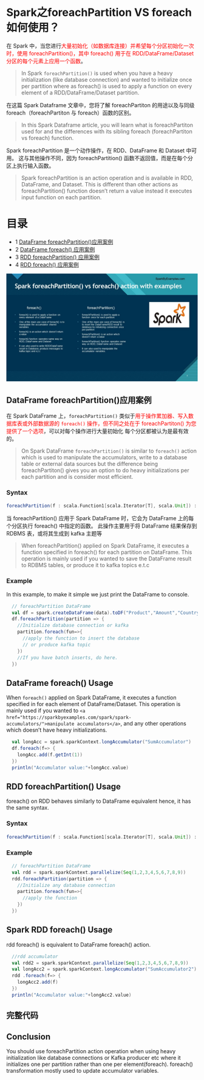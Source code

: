# Spark之foreachPartition VS foreach如何使用？

在 Spark 中，当您进行<font color=red>大量初始化（如数据库连接）并希望每个分区初始化一次时，使用 foreachPartition()，其中 foreach() 用于在 RDD/DataFrame/Dataset 分区的每个元素上应用一个函数</font>。

> In Spark `foreachPartition()` is used when you have a heavy initialization (like database connection) and wanted to initialize once per partition where as foreach() is used to apply a function on every element of a RDD/DataFrame/Dataset partition.

在这篇 Spark Dataframe 文章中，您将了解 foreachPartiton 的用途以及与同级 foreach（foreachPartiton 与 foreach）函数的区别。

> In this Spark Dataframe article, you will learn what is foreachPartiton used for and the differences with its sibling foreach (foreachPartiton vs foreach) function.

Spark foreachPartition 是一个动作操作，在 RDD、DataFrame 和 Dataset 中可用。 这与其他操作不同，因为 foreachPartition() 函数不返回值，而是在每个分区上执行输入函数。

> Spark foreachPartition is an action operation and is available in RDD, DataFrame, and Dataset. This is different than other actions as foreachPartition() function doesn’t return a value instead it executes input function on each partition.


# 目录
- 1 [DataFrame foreachPartition()应用案例]()
- 2 [DataFrame foreach() 应用案例]()
- 3 [RDD foreachPartition() 应用案例]()
- 4 [RDD foreach() 应用案例]()

![spark foreachpartition vs foreach](img/spark-foreachpartition-foreach.jpg)

## DataFrame foreachPartition()应用案例

在 Spark DataFrame 上，`foreachPartition()` 类似于<font color=red>用于操作累加器、写入数据库表或外部数据源的 `foreach()` 操作，但不同之处在于 foreachPartiton() 为您提供了一个选项</font>，可以对每个操作进行大量初始化 每个分区都被认为是最有效的。

> On Spark DataFrame `foreachPartition()` is similar to `foreach()` action which is used to manipulate the accumulators, write to a database table or external data sources but the difference being foreachPartiton() gives you an option to do heavy initializations per each partition and is consider most efficient.

### Syntax

```scala
foreachPartition(f : scala.Function1[scala.Iterator[T], scala.Unit]) : scala.Unit
```

当 foreachPartition() 应用于 Spark DataFrame 时，它会为 DataFrame 上的每个分区执行 foreach() 中指定的函数。 此操作主要用于将 DataFrame 结果保存到 RDBMS 表，或将其生成到 kafka 主题等

> When foreachPartition() applied on Spark DataFrame, it executes a function specified in foreach() for each partition on DataFrame. This operation is mainly used if you wanted to save the DataFrame result to RDBMS tables, or produce it to kafka topics e.t.c

### Example

In this example, to make it simple we just print the DataFrame to console.

```scala
  // foreachPartition DataFrame
  val df = spark.createDataFrame(data).toDF("Product","Amount","Country")
  df.foreachPartition(partition => {
    //Initialize database connection or kafka
    partition.foreach(fun=>{
      //apply the function to insert the database 
      // or produce kafka topic
    })
    //If you have batch inserts, do here.
  })
```

## DataFrame foreach() Usage

When `foreach()` applied on Spark DataFrame, it executes a function specified in for each element of DataFrame/Dataset. This operation is mainly used if you wanted to `<a href="https://sparkbyexamples.com/spark/spark-accumulators/">manipulate accumulators</a>`, and any other operations which doesn’t have heavy initializations.



```scala
  val longAcc = spark.sparkContext.longAccumulator("SumAccumulator")
  df.foreach(f=> {
    longAcc.add(f.getInt(1))
  })
  println("Accumulator value:"+longAcc.value)
```

## RDD foreachPartition() Usage

foreach() on RDD behaves similarly to DataFrame equivalent hence, it has the same syntax.

### Syntax

```scala
foreachPartition(f : scala.Function1[scala.Iterator[T], scala.Unit]) : scala.Unit
```

### Example

```scala
  // foreachPartition DataFrame
  val rdd = spark.sparkContext.parallelize(Seq(1,2,3,4,5,6,7,8,9))
  rdd.foreachPartition(partition => {
    //Initialize any database connection
    partition.foreach(fun=>{
      //apply the function
    })
  })
```

## Spark RDD foreach() Usage

rdd foreach() is equivalent to DataFrame foreach() action.

```scala
  //rdd accumulator
  val rdd2 = spark.sparkContext.parallelize(Seq(1,2,3,4,5,6,7,8,9))
  val longAcc2 = spark.sparkContext.longAccumulator("SumAccumulator2")
  rdd .foreach(f=> {
    longAcc2.add(f)
  })
  println("Accumulator value:"+longAcc2.value)
```

## 完整代码



## Conclusion

You should use foreachPartition action operation when using heavy initialization like database connections or Kafka producer etc where it initializes one per partition rather than one per element(foreach). foreach() transformation mostly used to update accumulator variables.

